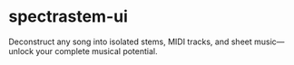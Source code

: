 # spectrastem-ui
 Deconstruct any song into isolated stems, MIDI tracks, and sheet music—unlock your complete musical potential.
